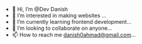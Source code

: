 - 👋 Hi, I’m @Dev Danish
- 👀 I’m interested in making websites ...
- 🌱 I’m currently learning frontend development...
- 💞️ I’m looking to collaborate on  anyone...
- 📫 How to reach me danish0ahmad@gmail.com...

<!---
danish4994/danish4994 is a ✨ special ✨ repository because its `README.md` (this file) appears on your GitHub profile.
You can click the Preview link to take a look at your changes.
--->
